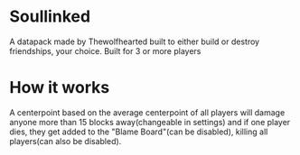 # Soullinked
A datapack made by Thewolfhearted built to either build or destroy friendships, your choice. Built for 3 or more players
# How it works
A centerpoint based on the average centerpoint of all players will damage anyone more than 15 blocks away(changeable in settings) and if one player dies, 
they get added to the "Blame Board"(can be disabled), killing all players(can also be disabled).
